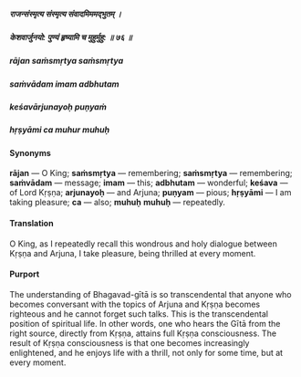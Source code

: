 ##### राजन्संस्मृत्य संस्मृत्य संवादमिममद्भुतम् ।
##### केशवार्जुनयो: पुण्यं हृष्यामि च मुहुर्मुहु: ॥ ७६ ॥

##### rājan saṁsmṛtya saṁsmṛtya
##### saṁvādam imam adbhutam
##### keśavārjunayoḥ puṇyaṁ
##### hṛṣyāmi ca muhur muhuḥ

#### Synonyms

**rājan** — O King; **saṁsmṛtya** — remembering; **saṁsmṛtya** — remembering; **saṁvādam** — message; **imam** — this; **adbhutam** — wonderful; **keśava** — of Lord Kṛṣṇa; **arjunayoḥ** — and Arjuna; **puṇyam** — pious; **hṛṣyāmi** — I am taking pleasure; **ca** — also; **muhuḥ** **muhuḥ** — repeatedly.

#### Translation

O King, as I repeatedly recall this wondrous and holy dialogue between Kṛṣṇa and Arjuna, I take pleasure, being thrilled at every moment.

#### Purport

The understanding of Bhagavad-gītā is so transcendental that anyone who becomes conversant with the topics of Arjuna and Kṛṣṇa becomes righteous and he cannot forget such talks. This is the transcendental position of spiritual life. In other words, one who hears the Gītā from the right source, directly from Kṛṣṇa, attains full Kṛṣṇa consciousness. The result of Kṛṣṇa consciousness is that one becomes increasingly enlightened, and he enjoys life with a thrill, not only for some time, but at every moment.